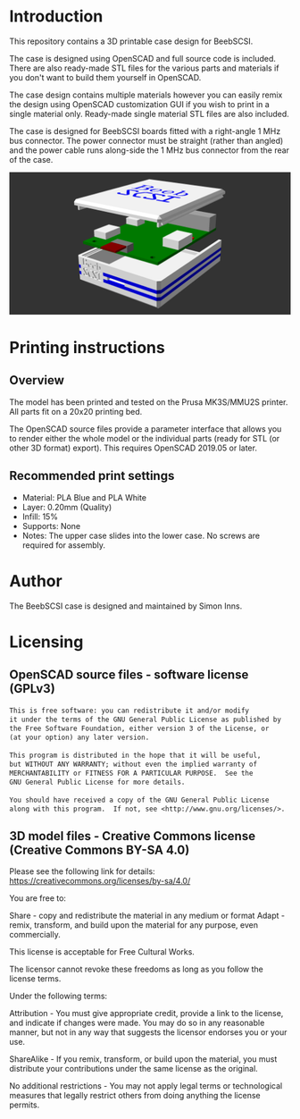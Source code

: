 # Introduction
This repository contains a 3D printable case design for BeebSCSI.

The case is designed using OpenSCAD and full source code is included.  There are also ready-made STL files for the various parts and materials if you don't want to build them yourself in OpenSCAD.

The case design contains multiple materials however you can easily remix the design using OpenSCAD customization GUI if you wish to print in a single material only.  Ready-made single material STL files are also included.

The case is designed for BeebSCSI boards fitted with a right-angle 1 MHz bus connector.  The power connector must be straight (rather than angled) and the power cable runs along-side the 1 MHz bus connector from the rear of the case.

<img src="/BeebSCSI_OpenSCAD/images/multi_material_withpcb.png" width="800">

# Printing instructions

## Overview

The model has been printed and tested on the Prusa MK3S/MMU2S printer. All parts fit on a 20x20 printing bed.

The OpenSCAD source files provide a parameter interface that allows you to render either the whole model or the individual parts (ready for STL (or other 3D format) export).  This requires OpenSCAD 2019.05 or later.

## Recommended print settings
* Material: PLA Blue and PLA White
* Layer: 0.20mm (Quality)
* Infill: 15%
* Supports: None
* Notes: The upper case slides into the lower case.  No screws are required for assembly.

# Author

The BeebSCSI case is designed and maintained by Simon Inns.

# Licensing

## OpenSCAD source files - software license (GPLv3)

    This is free software: you can redistribute it and/or modify
    it under the terms of the GNU General Public License as published by
    the Free Software Foundation, either version 3 of the License, or
    (at your option) any later version.
    
    This program is distributed in the hope that it will be useful,
    but WITHOUT ANY WARRANTY; without even the implied warranty of
    MERCHANTABILITY or FITNESS FOR A PARTICULAR PURPOSE.  See the
    GNU General Public License for more details.
    
    You should have received a copy of the GNU General Public License
    along with this program.  If not, see <http://www.gnu.org/licenses/>.

## 3D model files - Creative Commons license (Creative Commons BY-SA 4.0)

Please see the following link for details: https://creativecommons.org/licenses/by-sa/4.0/

You are free to:

Share - copy and redistribute the material in any medium or format
Adapt - remix, transform, and build upon the material
for any purpose, even commercially.

This license is acceptable for Free Cultural Works.

The licensor cannot revoke these freedoms as long as you follow the license terms.

Under the following terms:

Attribution - You must give appropriate credit, provide a link to the license, and indicate if changes were made. You may do so in any reasonable manner, but not in any way that suggests the licensor endorses you or your use.

ShareAlike - If you remix, transform, or build upon the material, you must distribute your contributions under the same license as the original.

No additional restrictions - You may not apply legal terms or technological measures that legally restrict others from doing anything the license permits.
